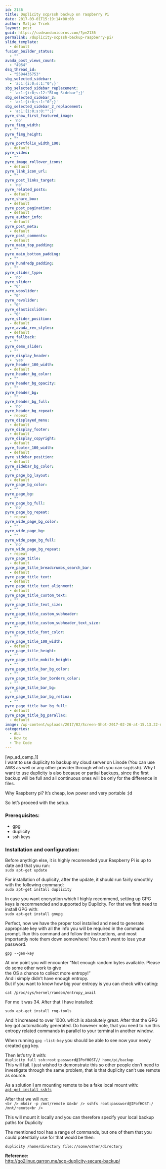 ```yaml
---
id: 2136
title: Duplicity scp/ssh backup on raspberry Pi
date: 2017-03-01T15:19:14+00:00
author: Matjaz Trcek
layout: post
guid: https://codeandunicorns.com/?p=2136
permalink: /duplicity-scpssh-backup-raspberry-pi/
slide_template:
  - default
fusion_builder_status:
  - ""
avada_post_views_count:
  - "4954"
dsq_thread_id:
  - "5594435753"
sbg_selected_sidebar:
  - 'a:1:{i:0;s:1:"0";}'
sbg_selected_sidebar_replacement:
  - 'a:1:{i:0;s:12:"Blog Sidebar";}'
sbg_selected_sidebar_2:
  - 'a:1:{i:0;s:1:"0";}'
sbg_selected_sidebar_2_replacement:
  - 'a:1:{i:0;s:0:"";}'
pyre_show_first_featured_image:
  - 'no'
pyre_fimg_width:
  - ""
pyre_fimg_height:
  - ""
pyre_portfolio_width_100:
  - default
pyre_video:
  - ""
pyre_image_rollover_icons:
  - default
pyre_link_icon_url:
  - ""
pyre_post_links_target:
  - 'no'
pyre_related_posts:
  - default
pyre_share_box:
  - default
pyre_post_pagination:
  - default
pyre_author_info:
  - default
pyre_post_meta:
  - default
pyre_post_comments:
  - default
pyre_main_top_padding:
  - ""
pyre_main_bottom_padding:
  - ""
pyre_hundredp_padding:
  - ""
pyre_slider_type:
  - 'no'
pyre_slider:
  - "0"
pyre_wooslider:
  - "0"
pyre_revslider:
  - "0"
pyre_elasticslider:
  - "0"
pyre_slider_position:
  - default
pyre_avada_rev_styles:
  - default
pyre_fallback:
  - ""
pyre_demo_slider:
  - ""
pyre_display_header:
  - 'yes'
pyre_header_100_width:
  - default
pyre_header_bg_color:
  - ""
pyre_header_bg_opacity:
  - ""
pyre_header_bg:
  - ""
pyre_header_bg_full:
  - 'no'
pyre_header_bg_repeat:
  - repeat
pyre_displayed_menu:
  - default
pyre_display_footer:
  - default
pyre_display_copyright:
  - default
pyre_footer_100_width:
  - default
pyre_sidebar_position:
  - default
pyre_sidebar_bg_color:
  - ""
pyre_page_bg_layout:
  - default
pyre_page_bg_color:
  - ""
pyre_page_bg:
  - ""
pyre_page_bg_full:
  - 'no'
pyre_page_bg_repeat:
  - repeat
pyre_wide_page_bg_color:
  - ""
pyre_wide_page_bg:
  - ""
pyre_wide_page_bg_full:
  - 'no'
pyre_wide_page_bg_repeat:
  - repeat
pyre_page_title:
  - default
pyre_page_title_breadcrumbs_search_bar:
  - default
pyre_page_title_text:
  - default
pyre_page_title_text_alignment:
  - default
pyre_page_title_custom_text:
  - ""
pyre_page_title_text_size:
  - ""
pyre_page_title_custom_subheader:
  - ""
pyre_page_title_custom_subheader_text_size:
  - ""
pyre_page_title_font_color:
  - ""
pyre_page_title_100_width:
  - default
pyre_page_title_height:
  - ""
pyre_page_title_mobile_height:
  - ""
pyre_page_title_bar_bg_color:
  - ""
pyre_page_title_bar_borders_color:
  - ""
pyre_page_title_bar_bg:
  - ""
pyre_page_title_bar_bg_retina:
  - ""
pyre_page_title_bar_bg_full:
  - default
pyre_page_title_bg_parallax:
  - default
image: /wp-content/uploads/2017/02/Screen-Shot-2017-02-26-at-15.13.22-min.png
categories:
  - ALL
  - How to
  - The Code
---
```

[wp\_ad\_camp_1]  
I want to use duplicity to backup my cloud server on Linode (You can use AWS as well or any other provider through which you can scp/ssh). Why I want to use duplicity is also because or partial backups, since the first backup will be full and all continuous ones will be only for the difference in files.

Why Raspberry pi? It&#8217;s cheap, low power and very portable :)d

So let&#8217;s proceed with the setup.

### Prerequisites:

  * gpg
  * duplicity
  * ssh keys

### Installation and configuration:

Before anythign else, it is highly recomended your Raspberry Pi is up to date and that you run:  
`sudo apt-get update`

For installation of duplicity, after the update, it should run fairly smoothly with the following command:  
`sudo apt-get install duplicity`

In case you want encryption which I highly recommend, setting up GPG keys is recommended and supported by Duplicity. For that we first need to install GPG with:  
`sudo apt-get install gnupg`

Perfect, now we have the proper tool installed and need to generate appropriate key with all the info you will be required in the command prompt. Run this command and follow the instructions, and most importantly note them down somewhere! You don&#8217;t want to lose your password.

`gpg --gen-key`

At one point you will encounter &#8220;Not enough random bytes available. Please do some other work to give  
the OS a chance to collect more entropy!&#8221;  
And i simply didn&#8217;t have enough entropy.  
But if you want to know how big your entropy is you can check with cating:

`cat /proc/sys/kernel/random/entropy_avail`

For me it was 34. After that I have installed:

`sudo apt-get install rng-tools`

And it increased to over 1000. which is absolutely great. After that the GPG key got automatically generated. Do however note, that you need to run this entropy related commands in parallel to your terminal in another window.

When running `gpg –list-key` you should be able to see now your newly created gpg key.

Then let&#8217;s try it with:  
`duplicity full ssh:root:password@IPofHOST// home/pi/backup`  
This will fail. I just wished to demonstrate this so other people don&#8217;t need to investigate through the same problem, that is that duplicity can&#8217;t use remote as source.

As a solution I am mounting remote to be a fake local mount with:  
[`apt-get install sshfs`](http://serverfault.com/questions/543039/backup-a-remote-directory-with-duplicity)

After that we will run:  
`<br />
mkdir -p /mnt/remote &&<br />
sshfs root:password@IPofHOST:/ /mnt/remote<br />
` 

This will mount it locally and you can therefore specify your local backup paths for Duplicity

The mentioned tool has a range of commands, but one of them that you could potentially use for that would be then:

`duplicity /home/directory file://some/other/directory`

**Reference:**  
<http://go2linux.garron.me/scp-duplicity-secure-backup/>